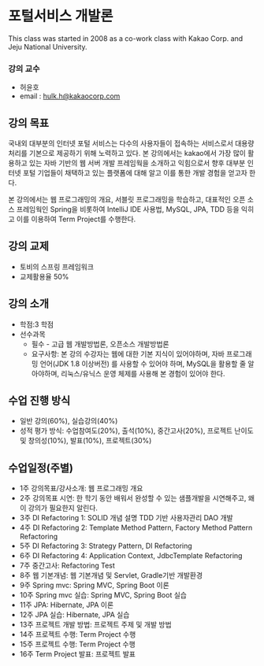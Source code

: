 # 포털서비스 개발론

This class was started in 2008 as a co-work class with Kakao Corp. and Jeju National University.

### 강의 교수
* 허윤호
* email : hulk.h@kakaocorp.com

## 강의 목표
국내외 대부분의 인터넷 포털 서비스는 다수의 사용자들이 접속하는 서비스로서 대용량 처리를 기본으로 제공하기 위해 노력하고 있다. 본 강의에서는 kakao에서 가장 많이 활용하고 있는 자바 기반의 웹 서버 개발 프레임웍을 소개하고 익힘으로서 향후 대부분 인터넷 포털 기업들이 채택하고 있는 플랫폼에 대해 알고 이를 통한 개발 경험을 얻고자 한다.

본 강의에서는 웹 프로그래밍의 개요, 서블릿 프로그래밍을 학습하고, 대표적인 오픈 소스 프레임웍인 Spring을 비롯하여 IntelliJ IDE 사용법, MySQL, JPA, TDD 등을 익히고 이를 이용하여 Term Project를 수행한다.

## 강의 교제
* 토비의 스프링 프레임워크
* 교제활용율 50%

## 강의 소개

* 학점:3 학점
* 선수과목
  * 필수 - 고급 웹 개발방법론, 오픈소스 개발방법론
  * 요구사항: 본 강의 수강자는 웹에 대한 기본 지식이 있어야하며, 자바 프로그래밍 언어(JDK 1.8 이상버전) 를 사용할 수 있어야 하며, MySQL을 활용할 줄 알아야하며, 리눅스/유닉스 운영 체제를 사용해 본 경험이 있어야 한다.

## 수업 진행 방식
* 일반 강의(60%), 실습강의(40%)
* 성적 평가 방식: 수업참여도(20%), 출석(10%), 중간고사(20%), 프로젝트 난이도 및 창의성(10%), 발표(10%), 프로젝트(30%)

## 수업일정(주별)
* 1주 강의목표/강사소개: 웹 프로그래밍 개요
* 2주 강의목표 시연: 한 학기 동안 배워서 완성할 수 있는 샘플개발을  시연해주고, 왜 이 강의가 필요한지 알린다.
* 3주 DI Refactoring 1: SOLID 개념 설명
TDD 기반 사용자관리 DAO 개발
* 4주 DI Refactoring 2: Template Method Pattern, Factory Method Pattern Refactoring
* 5주 DI Refactoring 3: Strategy Pattern, DI Refactoring
* 6주 DI Refactoring 4: Application Context, JdbcTemplate Refactoring
* 7주 중간고사: Refactoring Test 
* 8주 웹 기본개념: 웹 기본개념 및 Servlet, Gradle기반 개발환경
* 9주 Spring mvc: Spring MVC, Spring Boot 이론
* 10주 Spring mvc 실습: Spring MVC, Spring Boot 실습
* 11주 JPA: Hibernate, JPA 이론
* 12주 JPA 실습: Hibernate, JPA 실습
* 13주 프로젝트 개발 방법: 프로젝트 주제 및 개발 방법
* 14주 프로젝트 수행: Term Project 수행
* 15주 프로젝트 수행: Term Project 수행
* 16주 Term Project 발표: 프로젝트 발표

